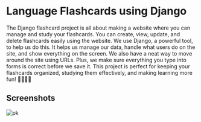
# Language Flashcards using Django

The Django flashcard project is all about making a website where you can manage and study your flashcards. You can create, view, update, and delete flashcards easily using the website. We use Django, a powerful tool, to help us do this. It helps us manage our data, handle what users do on the site, and show everything on the screen. We also have a neat way to move around the site using URLs. Plus, we make sure everything you type into forms is correct before we save it. This project is perfect for keeping your flashcards organized, studying them effectively, and making learning more fun! 👨‍💻👨‍💻


## Screenshots

![pk](https://github.com/assets/51821426/dc32f2d9-cd7c-49f0-8548-cbcd9af8e683)
